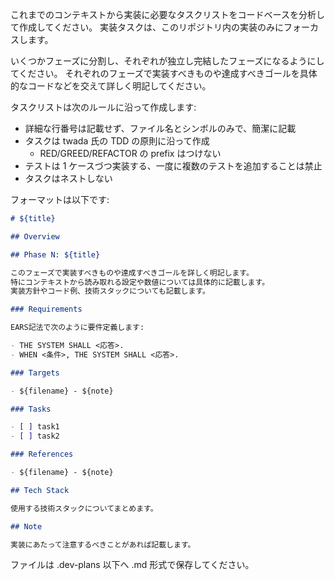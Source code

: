 これまでのコンテキストから実装に必要なタスクリストをコードベースを分析して作成してください。
実装タスクは、このリポジトリ内の実装のみにフォーカスします。

いくつかフェーズに分割し、それぞれが独立し完結したフェーズになるようにしてください。
それぞれのフェーズで実装すべきものや達成すべきゴールを具体的なコードなどを交えて詳しく明記してください。

タスクリストは次のルールに沿って作成します:

- 詳細な行番号は記載せず、ファイル名とシンボルのみで、簡潔に記載
- タスクは twada 氏の TDD の原則に沿って作成
    - RED/GREED/REFACTOR の prefix はつけない
- テストは 1 ケースづつ実装する、一度に複数のテストを追加することは禁止
- タスクはネストしない

フォーマットは以下です:

```md
# ${title}

## Overview

## Phase N: ${title}

このフェーズで実装すべきものや達成すべきゴールを詳しく明記します。
特にコンテキストから読み取れる設定や数値については具体的に記載します。
実装方針やコード例、技術スタックについても記載します。

### Requirements

EARS記法で次のように要件定義します:

- THE SYSTEM SHALL <応答>.
- WHEN <条件>, THE SYSTEM SHALL <応答>.

### Targets

- ${filename} - ${note}

### Tasks

- [ ] task1
- [ ] task2

### References

- ${filename} - ${note}

## Tech Stack

使用する技術スタックについてまとめます。

## Note

実装にあたって注意するべきことがあれば記載します。
```

ファイルは .dev-plans 以下へ .md 形式で保存してください。
